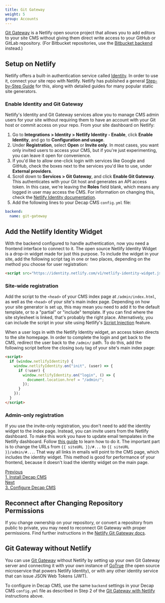 ```yaml
---
title: Git Gateway
weight: 5
group: Accounts
---
```

[Git Gateway](https://github.com/netlify/git-gateway) is a Netlify open source project that allows you to add editors to your site CMS without giving them direct write access to your GitHub or GitLab repository. (For Bitbucket repositories, use the [Bitbucket backend](../bitbucket-backend/) instead.)

## Setup on Netlify

Netlify offers a built-in authentication service called [Identity](https://docs.netlify.com/security/secure-access-to-sites/identity/). In order to use it, connect your site repo with Netlify. Netlify has published a general [Step-by-Step Guide](https://www.netlify.com/blog/2016/10/27/a-step-by-step-guide-deploying-a-static-site-or-single-page-app/) for this, along with detailed guides for many popular static site generators.

### Enable Identity and Git Gateway

Netlify's Identity and Git Gateway services allow you to manage CMS admin users for your site without requiring them to have an account with your Git host or commit access on your repo. From your site dashboard on Netlify:

1. Go to **Integrations > Identity > Netlify Identity - Enable**, click **Enable Identity**, and go to **Configuration and usage**. 
2. Under **Registration**, select **Open** or **Invite only**. In most cases, you want only invited users to access your CMS, but if you're just experimenting, you can leave it open for convenience.
3. If you'd like to allow one-click login with services like Google and GitHub, check the boxes next to the services you'd like to use, under **External providers**.
4. Scroll down to **Services > Git Gateway**, and click **Enable Git Gateway**. This authenticates with your Git host and generates an API access token. In this case, we're leaving the **Roles** field blank, which means any logged in user may access the CMS. For information on changing this, check the [Netlify Identity documentation](https://www.netlify.com/docs/identity/).
5. Add the following lines to your Decap CMS `config.yml` file:

```yaml
backend:
  name: git-gateway
```

## Add the Netlify Identity Widget
With the backend configured to handle authentication, now you need a frontend interface to connect to it. The open source Netlify Identity Widget is a drop-in widget made for just this purpose. To include the widget in your site, add the following script tag in one or two places, depending on the method you choose for user registration:

```html
<script src="https://identity.netlify.com/v1/netlify-identity-widget.js"></script>
```

### Site-wide registration

Add the script to the `<head>` of your CMS index page at `/admin/index.html`, as well as the `<head>` of your site's main index page. Depending on how your site generator is set up, this may mean you need to add it to the default template, or to a "partial" or "include" template. If you can find where the site stylesheet is linked, that's probably the right place. Alternatively, you can include the script in your site using Netlify's [Script Injection](https://www.netlify.com/docs/inject-analytics-snippets/) feature.

When a user logs in with the Netlify Identity widget, an access token directs to the site homepage. In order to complete the login and get back to the CMS, redirect the user back to the `/admin/` path. To do this, add the following script before the closing `body` tag of your site's main index page:

```html
<script>
  if (window.netlifyIdentity) {
    window.netlifyIdentity.on("init", (user) => {
      if (!user) {
        window.netlifyIdentity.on("login", () => {
          document.location.href = "/admin/";
        });
      }
    });
  }
</script>
```

### Admin-only registration

If you use the invite-only registration, you don't need to add the identity widget to the index page. Instead, you can invite users from the Netlify dashboard. To make this work you have to update email tempalates in the Netlify dashboard. Follow [this guide](https://docs.netlify.com/security/secure-access-to-sites/identity/identity-generated-emails/) to learn how to do it. The important part is to change the URLs from `{{ siteURL }}/#...` to `{{ siteURL }}/admin/#...`. That way all links in emails will point to the CMS page, which includes the identity widget. This method is good for performance of your frontend, because it doesn't load the identity widget on the main page.

<nav class="pagination-nav">
 <a href="/docs/install-decap-cms/" class="button">
    <div class="pagination-nav__sublabel">Previous</div>
    <div class="pagination-nav__label">1. Install Decap CMS</div>
  </a>
   <a href="/docs/configure-decap-cms/" class="button pagination-nav__next">
    <div class="pagination-nav__sublabel">Next</div>
    <div class="pagination-nav__label">3. Configure Decap CMS</div>
  </a>
</nav>


## Reconnect after Changing Repository Permissions

If you change ownership on your repository, or convert a repository from public to private, you may need to reconnect Git Gateway with proper permissions. Find further instructions in the [Netlify Git Gateway docs](https://www.netlify.com/docs/git-gateway/#reconnect-after-changing-repository-permissions).

## Git Gateway without Netlify

You can use [Git Gateway](https://github.com/netlify/git-gateway) without Netlify by setting up your own Git Gateway server and connecting it with your own instance of [GoTrue](https://www.gotrueapi.org) (the open source microservice that powers Netlify Identity), or with any other identity service that can issue JSON Web Tokens (JWT).

To configure in Decap CMS, use the same `backend` settings in your Decap CMS `config.yml` file as described in Step 2 of the [Git Gateway with Netlify](#git-gateway-with-netlify) instructions above.
